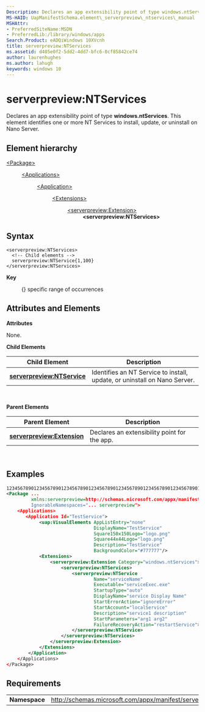 ```yaml
---
Description: Declares an app extensibility point of type windows.ntServices.
MS-HAID: UapManifestSchema.element\_serverpreview\_ntservices\_manual
MSHAttr:
- PreferredSiteName:MSDN
- PreferredLib:/library/windows/apps
Search.Product: eADQiWindows 10XVcnh
title: serverpreview:NTServices
ms.assetid: d405e0f2-5dd2-4dd7-bfc6-0cf85842ce74
author: laurenhughes
ms.author: lahugh
keywords: windows 10
---
```


# serverpreview:NTServices


Declares an app extensibility point of type **windows.ntServices**. This element identifies one or more NT Services to install, update, or uninstall on Nano Server.

## Element hierarchy

<dl>
<dt><a href="element-package.md">&lt;Package&gt;</a></dt>
<dd>
<dl>
<dt><a href="element-applications.md">&lt;Applications&gt;</a></dt>
<dd>
<dl>
<dt><a href="element-application.md">&lt;Application&gt;</a></dt>
<dd>
<dl>
<dt><a href="element-1-extensions.md">&lt;Extensions&gt;</a></dt>
<dd>
<dl>
<dt><a href="element-serverpreview-extension-manual.md">&lt;serverpreview:Extension&gt;</a></dt>
<dd><b>&lt;serverpreview:NTServices&gt;</b></dd>
</dl>
</dd>
</dl>
</dd>
</dl>
</dd>
</dl>
</dd>
</dl>

## Syntax


```
<serverpreview:NTServices>
  <!-- Child elements -->
  serverpreview:NTService{1,100}
</serverpreview:NTServices>
```

**Key**

          {} specific range of occurrences

## Attributes and Elements


**Attributes**

None.

**Child Elements**

| Child Element                                                             | Description                                                               |
|---------------------------------------------------------------------------|---------------------------------------------------------------------------|
| [**serverpreview:NTService**](element-serverpreview-ntservice-manual.md) | Identifies an NT Service to install, update, or uninstall on Nano Server. |

 

**Parent Elements**

| Parent Element                                                            | Description                                  |
|---------------------------------------------------------------------------|----------------------------------------------|
| [**serverpreview:Extension**](element-serverpreview-extension-manual.md) | Declares an extensibility point for the app. |

 

## Examples


```XML
12345678901234567890123456789012345678901234567890123456789012345678901234567890
<Package ...
         xmlns:serverpreview=http://schemas.microsoft.com/appx/manifest/serverpreview/windows10"  
         IgnorableNamespaces="... serverpreview">
    <Applications>
       <Application Id="TestService">
            <uap:VisualElements AppListEntry="none" 
                                DisplayName="TestService" 
                                Square150x150Logo="logo.png" 
                                Square44x44Logo="logo.png" 
                                Description="TestService" 
                                BackgroundColor="#777777"/>
            <Extensions>
                <serverpreview:Extension Category="windows.ntServices">  
                    <serverpreview:NTServices>          
                        <serverpreview:NTService          
                                Name="serviceName"                     
                                Executable="serviceExec.exe"
                                StartupType="auto"  
                                DisplayName="service Display Name"  
                                StartErrorAction="ignoreError" 
                                StartAccount="localService"    
                                Description="service1 description"   
                                StartParameters="arg1 arg2"
                                FailureRecoveryAction="restartService"> 
                        </serverpreview:NTService> 
                    </serverpreview:NTServices>  
                </serverpreview:Extension>  
            </Extensions>
        </Application>
    </Applications>
</Package>
```

## Requirements


|               |                                                                    |
|---------------|--------------------------------------------------------------------|
| **Namespace** | http://schemas.microsoft.com/appx/manifest/serverpreview/windows10 |

 

 

 



